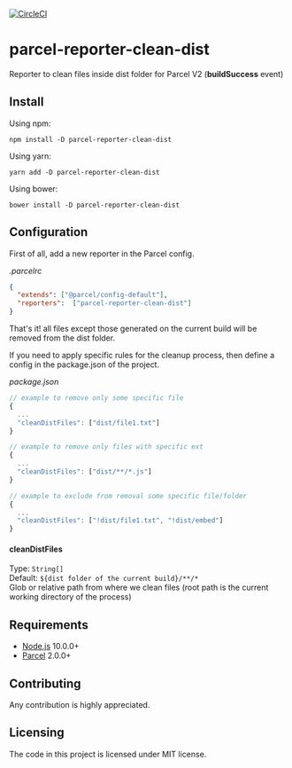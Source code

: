 [![CircleCI](https://circleci.com/gh/dev5c32373043/parcel-reporter-clean-dist/tree/main.svg?style=svg)](https://circleci.com/gh/dev5c32373043/parcel-reporter-clean-dist/tree/main)

# parcel-reporter-clean-dist

Reporter to clean files inside dist folder for Parcel V2 (**buildSuccess** event)

## Install

Using npm:
```shell
npm install -D parcel-reporter-clean-dist
```
Using yarn:
```shell
yarn add -D parcel-reporter-clean-dist
```
Using bower:
```shell
bower install -D parcel-reporter-clean-dist
```

## Configuration

First of all, add a new reporter in the Parcel config.

*.parcelrc*
```json
{
  "extends": ["@parcel/config-default"],
  "reporters":  ["parcel-reporter-clean-dist"]
}
```

That's it! all files except those generated on the current build will be removed from the dist folder.

If you need to apply specific rules for the cleanup process, then define a config in the package.json of the project.

*package.json*
```js
// example to remove only some specific file
{
  ...
  "cleanDistFiles": ["dist/file1.txt"]
}

// example to remove only files with specific ext
{
  ...
  "cleanDistFiles": ["dist/**/*.js"]
}

// example to exclude from removal some specific file/folder
{
  ...
  "cleanDistFiles": ["!dist/file1.txt", "!dist/embed"]
}
```

#### cleanDistFiles
Type: `String[]`<br />
Default: `${dist folder of the current build}/**/*`<br />
Glob or relative path from where we clean files (root path is the current working directory of the process)

## Requirements
* [Node.js][node] 10.0.0+
* [Parcel][parcel] 2.0.0+


[node]: https://nodejs.org/
[parcel]: https://parceljs.org/

## Contributing
Any contribution is highly appreciated.

## Licensing
The code in this project is licensed under MIT license.